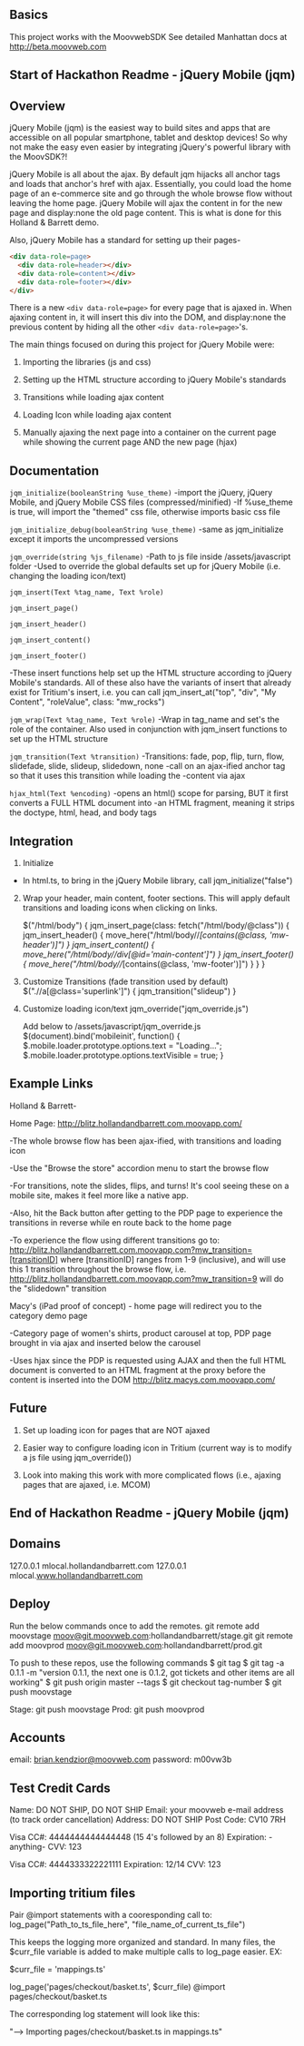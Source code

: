 ## Basics
This project works with the MoovwebSDK
See detailed Manhattan docs at http://beta.moovweb.com

## Start of Hackathon Readme - jQuery Mobile (jqm)

## Overview

jQuery Mobile (jqm) is the easiest way to build sites and apps that are accessible on all popular smartphone, tablet and desktop devices! So why not make the easy even easier by integrating jQuery's powerful library with the MoovSDK?!

jQuery Mobile is all about the ajax. By default jqm hijacks all anchor tags and loads that anchor's href with ajax. Essentially, you could load the home page of an e-commerce site and go through the whole browse flow without leaving the home page. jQuery Mobile will ajax the content in for the new page and display:none the old page content. This is what is done for this Holland & Barrett demo.

Also, jQuery Mobile has a standard for setting up their pages-
```html
<div data-role=page>
  <div data-role=header></div>
  <div data-role=content></div>
  <div data-role=footer></div>
</div>
```

There is a new `<div data-role=page>` for every page that is ajaxed in. When ajaxing content in, it will insert this div into the DOM, and display:none the previous content by hiding all the other `<div data-role=page>`'s.

The main things focused on during this project for jQuery Mobile were:

1) Importing the libraries (js and css)

2) Setting up the HTML structure according to jQuery Mobile's standards

3) Transitions while loading ajax content

4) Loading Icon while loading ajax content

5) Manually ajaxing the next page into a container on the current page 
while showing the current page AND the new page (hjax)

## Documentation

`jqm_initialize(booleanString %use_theme)`
-import the jQuery, jQuery Mobile, and jQuery Mobile CSS files (compressed/minified)
-If %use_theme is true, will import the "themed" css file, otherwise imports basic css file

`jqm_initialize_debug(booleanString %use_theme)`
-same as jqm_initialize except it imports the uncompressed versions

`jqm_override(string %js_filename)`
-Path to js file inside /assets/javascript folder
-Used to override the global defaults set up for jQuery Mobile (i.e. changing the loading icon/text)

`jqm_insert(Text %tag_name, Text %role)`

`jqm_insert_page()`

`jqm_insert_header()`

`jqm_insert_content()`

`jqm_insert_footer()`

-These insert functions help set up the HTML structure according to jQuery Mobile's standards. All of these also have the variants of insert that already exist for Tritium's insert, i.e. you can call jqm_insert_at("top", "div", "My Content", "roleValue", class: "mw_rocks")

`jqm_wrap(Text %tag_name, Text %role)`
-Wrap in tag_name and set's the role of the container. Also used in conjunction with jqm_insert functions to set up the HTML structure

`jqm_transition(Text %transition)`
-Transitions: fade, pop, flip, turn, flow, slidefade, slide, slideup, slidedown, none
-call on an ajax-ified anchor tag so that it uses this transition while loading the
-content via ajax

`hjax_html(Text %encoding)`
-opens an html() scope for parsing, BUT it first converts a FULL HTML document into
-an HTML fragment, meaning it strips the doctype, html, head, and body tags

## Integration

1. Initialize
- In html.ts, to bring in the jQuery Mobile library, call jqm_initialize("false")

2. Wrap your header, main content, footer sections. This will apply default transitions and loading icons when clicking on links.

    $("/html/body") {
      jqm_insert_page(class: fetch("/html/body/@class")) {
        jqm_insert_header() {
          move_here("/html/body//*[contains(@class, 'mw-header')]")
        }
        jqm_insert_content() {
          move_here("/html/body//div[@id='main-content']")
        }
        jqm_insert_footer() {
          move_here("/html/body//*[contains(@class, 'mw-footer')]")
        }
      }
    }

3. Customize Transitions (fade transition used by default)
    $(".//a[@class='superlink']") {
      jqm_transition("slideup")
    }
    
4. Customize loading icon/text
    jqm_override("jqm_override.js")

    Add below to /assets/javascript/jqm_override.js
    $(document).bind('mobileinit', function() {
      $.mobile.loader.prototype.options.text = "Loading...";
      $.mobile.loader.prototype.options.textVisible = true;
    }

## Example Links

Holland & Barrett-

Home Page: http://blitz.hollandandbarrett.com.moovapp.com/

-The whole browse flow has been ajax-ified, with transitions and loading icon

-Use the "Browse the store" accordion menu to start the browse flow

-For transitions, note the slides, flips, and turns! It's cool seeing these on a mobile site,
makes it feel more like a native app.

-Also, hit the Back button after getting to the PDP page to experience the transitions in reverse
while en route back to the home page

-To experience the flow using different transitions go to: 
http://blitz.hollandandbarrett.com.moovapp.com?mw_transition=[transitionID]
  where [transitionID] ranges from 1-9 (inclusive), and will use this 1 transition throughout the browse flow, i.e. http://blitz.hollandandbarrett.com.moovapp.com?mw_transition=9
  will do the "slidedown" transition

Macy's (iPad proof of concept) - home page will redirect you to the category demo page

-Category page of women's shirts, product carousel at top, PDP page brought in via ajax
and inserted below the carousel

-Uses hjax since the PDP is requested using AJAX and then the full HTML document is
converted to an HTML fragment at the proxy before the content is inserted into the DOM
http://blitz.macys.com.moovapp.com/


## Future

1) Set up loading icon for pages that are NOT ajaxed

2) Easier way to configure loading icon in Tritium (current way is to modify a js file using jqm_override())

3) Look into making this work with more complicated flows (i.e., ajaxing pages that are ajaxed, i.e. MCOM)

## End of Hackathon Readme - jQuery Mobile (jqm)

## Domains
  127.0.0.1 	mlocal.hollandandbarrett.com
  127.0.0.1 	mlocal.www.hollandandbarrett.com

## Deploy
Run the below commands once to add the remotes.
  git remote add moovstage moov@git.moovweb.com:hollandandbarrett/stage.git
  git remote add moovprod moov@git.moovweb.com:hollandandbarrett/prod.git

To push to these repos, use the following commands
  $ git tag 
  $ git tag -a 0.1.1 -m "version 0.1.1, the next one is 0.1.2, got tickets and other items are all working" 
  $ git push origin master --tags 
  $ git checkout tag-number 
  $ git push moovstage

  Stage: git push moovstage
	Prod: git push moovprod 

## Accounts
email: brian.kendzior@moovweb.com
password: m00vw3b

## Test Credit Cards
Name: DO NOT SHIP, DO NOT SHIP
Email: your moovweb e-mail address (to track order cancellation) 
Address: DO NOT SHIP
Post Code: CV10 7RH

Visa CC#: 4444444444444448 (15 4's followed by an 8)
Expiration: -anything-
CVV: 123

Visa CC#: 4444333322221111
Expiration: 12/14
CVV: 123

## Importing tritium files
Pair @import statements with a cooresponding call to:
log_page("Path_to_ts_file_here", "file_name_of_current_ts_file")

This keeps the logging more organized and standard. In many files, the $curr_file
variable is added to make multiple calls to log_page easier. EX:

$curr_file = 'mappings.ts'

log_page('pages/checkout/basket.ts', $curr_file)
@import pages/checkout/basket.ts

The corresponding log statement will look like this:

"--> Importing pages/checkout/basket.ts in mappings.ts"

